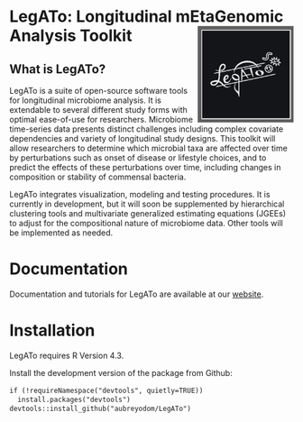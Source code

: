 # LegATo: Longitudinal mEtaGenomic Analysis Toolkit <img src="https://github.com/aubreyodom/Legato-docs/blob/main/legato-logo.jpg?raw=true" align="right" width="170" />

## What is LegATo?

LegATo is a suite of open-source software tools for longitudinal microbiome analysis. It is extendable to
several different study forms with optimal ease-of-use for researchers. Microbiome time-series data
presents distinct challenges including complex covariate dependencies and variety of longitudinal study
designs. This toolkit will allow researchers to determine which microbial taxa are affected over time by
perturbations such as onset of disease or lifestyle choices, and to predict the effects of these perturbations
over time, including changes in composition or stability of commensal bacteria. 

LegATo integrates visualization, modeling and testing procedures. It is currently in development, but it will soon be supplemented by hierarchical clustering tools and multivariate generalized estimating equations (JGEEs) to adjust for the compositional nature of microbiome data. Other tools will be implemented as needed.

# Documentation
Documentation and tutorials for LegATo are available at our [website](https://github.com/aubreyodom/Legato).

# Installation
LegATo requires R Version 4.3.

Install the development version of the package from Github:

```
if (!requireNamespace("devtools", quietly=TRUE))
  install.packages("devtools")
devtools::install_github("aubreyodom/LegATo")
```
